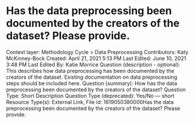 # Has the data preprocessing been documented by the creators of the dataset?  Please provide.

Context layer: Methodology Cycle > Data Preprocessing
Contributors: Katy McKinney-Bock
Created: April 21, 2021 5:13 PM
Last Edited: June 10, 2021 3:48 PM
Last Edited By: Katie Morrice
Question (description - optional): This describes how data preprocessing has been documented by the creators of the dataset. Existing documentation on data preprocessing steps should be included here. 
Question (summary): How has the data preprocessing been documented by the creators of the dataset?
Question Type: Short Description
Question Type (deprecated): Yes/No — short
Resource Type(s): External Link, File
id: 1619050380000Has the data preprocessing been documented by the creators of the dataset?  Please provide.